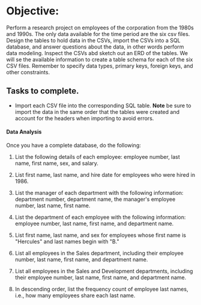 # Objective:

Perform a research project on employees of the corporation from the 1980s and 1990s. The only data available for the time period are the six csv files. 
Design the tables to hold data in the CSVs, import the CSVs into a SQL database, and answer questions about the data, in other words perform data modeling. Inspect the CSVs abd sketch out an ERD of the tables. We will se the available information to create a table schema for each of the six CSV files. Remember to specify data types, primary keys, foreign keys, and other constraints.

## Tasks to complete. 
* Import each CSV file into the corresponding SQL table. **Note** be sure to import the data in the same order that the tables were created and account for the headers when importing to avoid errors.

#### Data Analysis

Once you have a complete database, do the following:

1. List the following details of each employee: employee number, last name, first name, sex, and salary.

2. List first name, last name, and hire date for employees who were hired in 1986.

3. List the manager of each department with the following information: department number, department name, the manager's employee number, last name, first name.

4. List the department of each employee with the following information: employee number, last name, first name, and department name.

5. List first name, last name, and sex for employees whose first name is "Hercules" and last names begin with "B."

6. List all employees in the Sales department, including their employee number, last name, first name, and department name.

7. List all employees in the Sales and Development departments, including their employee number, last name, first name, and department name.

8. In descending order, list the frequency count of employee last names, i.e., how many employees share each last name.

